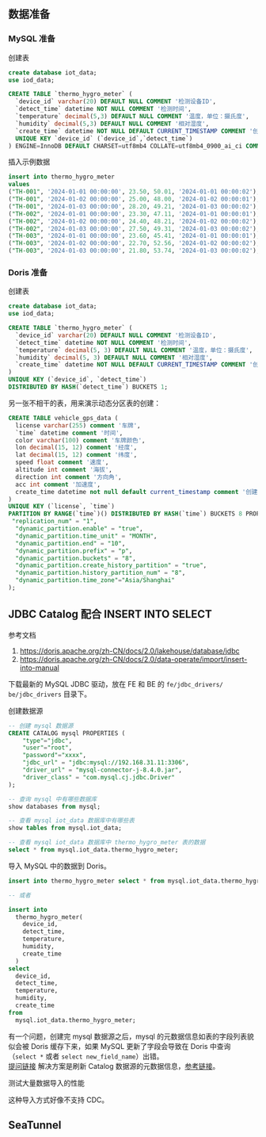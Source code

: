 ## 数据准备
### MySQL 准备
创建表
```sql
create database iot_data;
use iod_data;

CREATE TABLE `thermo_hygro_meter` (
  `device_id` varchar(20) DEFAULT NULL COMMENT '检测设备ID',
  `detect_time` datetime NOT NULL COMMENT '检测时间',
  `temperature` decimal(5,3) DEFAULT NULL COMMENT '温度，单位：摄氏度',
  `humidity` decimal(5,3) DEFAULT NULL COMMENT '相对湿度',
  `create_time` datetime NOT NULL DEFAULT CURRENT_TIMESTAMP COMMENT '创建时间',
  UNIQUE KEY `device_id` (`device_id`,`detect_time`)
) ENGINE=InnoDB DEFAULT CHARSET=utf8mb4 COLLATE=utf8mb4_0900_ai_ci COMMENT='温湿度检测指标';
```

插入示例数据
```sql
insert into thermo_hygro_meter 
values 
("TH-001", '2024-01-01 00:00:00', 23.50, 50.01, '2024-01-01 00:00:02'),
("TH-001", '2024-01-02 00:00:00', 25.00, 48.00, '2024-01-02 00:00:01'),
("TH-001", '2024-01-03 00:00:00', 28.20, 49.21, '2024-01-03 00:00:02'),
("TH-002", '2024-01-01 00:00:00', 23.30, 47.11, '2024-01-01 00:00:01'),
("TH-002", '2024-01-02 00:00:00', 24.40, 48.21, '2024-01-02 00:00:02'),
("TH-002", '2024-01-03 00:00:00', 27.50, 49.31, '2024-01-03 00:00:02'),
("TH-003", '2024-01-01 00:00:00', 23.60, 45.41, '2024-01-01 00:00:01'),
("TH-003", '2024-01-02 00:00:00', 22.70, 52.56, '2024-01-02 00:00:02'),
("TH-003", '2024-01-03 00:00:00', 21.80, 53.74, '2024-01-03 00:00:02');
```

### Doris 准备
创建表
```sql
create database iot_data;
use iod_data;

CREATE TABLE `thermo_hygro_meter` (  
  `device_id` varchar(20) DEFAULT NULL COMMENT '检测设备ID',  
  `detect_time` datetime NOT NULL COMMENT '检测时间',  
  `temperature` decimal(5, 3) DEFAULT NULL COMMENT '温度，单位：摄氏度',  
  `humidity` decimal(5, 3) DEFAULT NULL COMMENT '相对湿度',  
  `create_time` datetime NOT NULL DEFAULT CURRENT_TIMESTAMP COMMENT '创建时间'  
)   
UNIQUE KEY (`device_id`, `detect_time`)   
DISTRIBUTED BY HASH(`detect_time`) BUCKETS 1;  
```

另一张不相干的表，用来演示动态分区表的创建：
```sql
CREATE TABLE vehicle_gps_data (
  license varchar(255) comment '车牌',
  `time` datetime comment '时间',
  color varchar(100) comment '车牌颜色',
  lon decimal(15, 12) comment '经度',
  lat decimal(15, 12) comment '纬度',
  speed float comment '速度',
  altitude int comment '海拔',
  direction int comment '方向角',
  acc int comment '加速度',
  create_time datetime not null default current_timestamp comment '创建时间'
)
UNIQUE KEY (`license`, `time`) 
PARTITION BY RANGE(`time`)() DISTRIBUTED BY HASH(`time`) BUCKETS 8 PROPERTIES (
 "replication_num" = "1",
  "dynamic_partition.enable" = "true",
  "dynamic_partition.time_unit" = "MONTH",
  "dynamic_partition.end" = "10",
  "dynamic_partition.prefix" = "p",
  "dynamic_partition.buckets" = "8",
  "dynamic_partition.create_history_partition" = "true",
  "dynamic_partition.history_partition_num" = "8",
  "dynamic_partition.time_zone"="Asia/Shanghai"
);
```
## JDBC Catalog 配合 INSERT INTO SELECT
参考文档  
1. https://doris.apache.org/zh-CN/docs/2.0/lakehouse/database/jdbc  
2. https://doris.apache.org/zh-CN/docs/2.0/data-operate/import/insert-into-manual  

下载最新的 MySQL JDBC 驱动，放在 FE 和 BE 的 `fe/jdbc_drivers/` `be/jdbc_drivers` 目录下。

创建数据源
```sql
-- 创建 mysql 数据源
CREATE CATALOG mysql PROPERTIES (
    "type"="jdbc",
    "user"="root",
    "password"="xxxx",
    "jdbc_url" = "jdbc:mysql://192.168.31.11:3306",
    "driver_url" = "mysql-connector-j-8.4.0.jar",
    "driver_class" = "com.mysql.cj.jdbc.Driver"
);

-- 查询 mysql 中有哪些数据库
show databases from mysql;

-- 查看 mysql iot_data 数据库中有哪些表
show tables from mysql.iot_data;

-- 查看 mysql iot_data 数据库中 thermo_hygro_meter 表的数据
select * from mysql.iot_data.thermo_hygro_meter;
```

导入 MySQL 中的数据到 Doris。
```sql
insert into thermo_hygro_meter select * from mysql.iot_data.thermo_hygro_meter;

-- 或者

insert into
  thermo_hygro_meter(
    device_id,
    detect_time,
    temperature,
    humidity,
    create_time
  )
select
  device_id,
  detect_time,
  temperature,
  humidity,
  create_time
from
  mysql.iot_data.thermo_hygro_meter;
```

有一个问题，创建完 mysql 数据源之后，mysql 的元数据信息如表的字段列表貌似会被 Doris 缓存下来，如果 MySQL 更新了字段会导致在 Doris 中查询（`select *` 或者 `select new_field_name`）出错。   
[提问链接](https://ask.selectdb.com/questions/D1ff1/jdbc-catalog-geng-xin-yuan-shu-ju-biao-zi-duan-wen-ti) 解决方案是刷新 Catalog 数据源的元数据信息，[参考链接](https://doris.apache.org/zh-CN/docs/dev/sql-manual/sql-statements/Utility-Statements/REFRESH/?_highlight=refresh)。

测试大量数据导入的性能

这种导入方式好像不支持 CDC。
## SeaTunnel 
